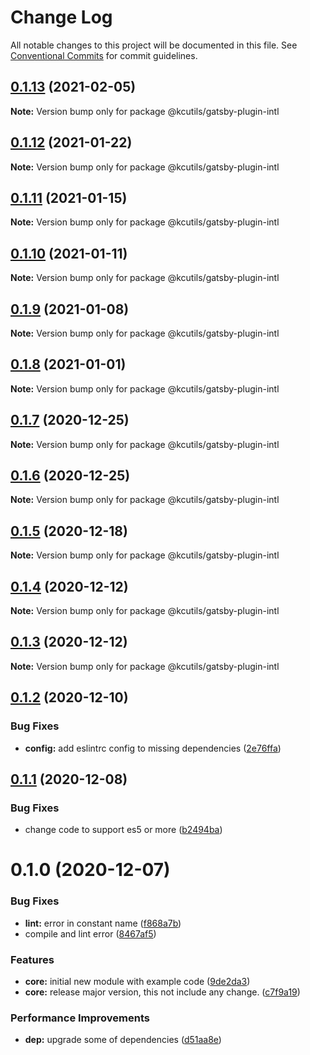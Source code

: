 # Change Log

All notable changes to this project will be documented in this file.
See [Conventional Commits](https://conventionalcommits.org) for commit guidelines.

## [0.1.13](https://github.com/kamontat/kcutils/compare/@kcutils/gatsby-plugin-intl@0.1.12...@kcutils/gatsby-plugin-intl@0.1.13) (2021-02-05)

**Note:** Version bump only for package @kcutils/gatsby-plugin-intl





## [0.1.12](https://github.com/kamontat/kcutils/compare/@kcutils/gatsby-plugin-intl@0.1.11...@kcutils/gatsby-plugin-intl@0.1.12) (2021-01-22)

**Note:** Version bump only for package @kcutils/gatsby-plugin-intl





## [0.1.11](https://github.com/kamontat/kcutils/compare/@kcutils/gatsby-plugin-intl@0.1.10...@kcutils/gatsby-plugin-intl@0.1.11) (2021-01-15)

**Note:** Version bump only for package @kcutils/gatsby-plugin-intl





## [0.1.10](https://github.com/kamontat/kcutils/compare/@kcutils/gatsby-plugin-intl@0.1.9...@kcutils/gatsby-plugin-intl@0.1.10) (2021-01-11)

**Note:** Version bump only for package @kcutils/gatsby-plugin-intl





## [0.1.9](https://github.com/kamontat/kcutils/compare/@kcutils/gatsby-plugin-intl@0.1.8...@kcutils/gatsby-plugin-intl@0.1.9) (2021-01-08)

**Note:** Version bump only for package @kcutils/gatsby-plugin-intl





## [0.1.8](https://github.com/kamontat/kcutils/compare/@kcutils/gatsby-plugin-intl@0.1.7...@kcutils/gatsby-plugin-intl@0.1.8) (2021-01-01)

**Note:** Version bump only for package @kcutils/gatsby-plugin-intl





## [0.1.7](https://github.com/kamontat/kcutils/compare/@kcutils/gatsby-plugin-intl@0.1.6...@kcutils/gatsby-plugin-intl@0.1.7) (2020-12-25)

**Note:** Version bump only for package @kcutils/gatsby-plugin-intl





## [0.1.6](https://github.com/kamontat/kcutils/compare/@kcutils/gatsby-plugin-intl@0.1.5...@kcutils/gatsby-plugin-intl@0.1.6) (2020-12-25)

**Note:** Version bump only for package @kcutils/gatsby-plugin-intl





## [0.1.5](https://github.com/kamontat/kcutils/compare/@kcutils/gatsby-plugin-intl@0.1.4...@kcutils/gatsby-plugin-intl@0.1.5) (2020-12-18)

**Note:** Version bump only for package @kcutils/gatsby-plugin-intl





## [0.1.4](https://github.com/kamontat/kcutils/compare/@kcutils/gatsby-plugin-intl@0.1.3...@kcutils/gatsby-plugin-intl@0.1.4) (2020-12-12)

**Note:** Version bump only for package @kcutils/gatsby-plugin-intl





## [0.1.3](https://github.com/kamontat/kcutils/compare/@kcutils/gatsby-plugin-intl@0.1.2...@kcutils/gatsby-plugin-intl@0.1.3) (2020-12-12)

**Note:** Version bump only for package @kcutils/gatsby-plugin-intl





## [0.1.2](https://github.com/kamontat/kcutils/compare/@kcutils/gatsby-plugin-intl@0.1.1...@kcutils/gatsby-plugin-intl@0.1.2) (2020-12-10)


### Bug Fixes

* **config:** add eslintrc config to missing dependencies ([2e76ffa](https://github.com/kamontat/kcutils/commit/2e76ffa0ef922dbf4bf68fd83bf4339f2b1efd55))





## [0.1.1](https://github.com/kamontat/kcutils/compare/@kcutils/gatsby-plugin-intl@0.1.0...@kcutils/gatsby-plugin-intl@0.1.1) (2020-12-08)


### Bug Fixes

* change code to support es5 or more ([b2494ba](https://github.com/kamontat/kcutils/commit/b2494ba7b070d8bc85a2f5152fe699bfb9163266))





# 0.1.0 (2020-12-07)


### Bug Fixes

* **lint:** error in constant name ([f868a7b](https://github.com/kamontat/kcutils/commit/f868a7b9d0377de9aa200dab35df9c1a65168a46))
* compile and lint error ([8467af5](https://github.com/kamontat/kcutils/commit/8467af50901100a28e749e495187328e5928cfd0))


### Features

* **core:** initial new module with example code ([9de2da3](https://github.com/kamontat/kcutils/commit/9de2da352f1e012d30d7b6fa74880c36c30e1aa2))
* **core:** release major version, this not include any change. ([c7f9a19](https://github.com/kamontat/kcutils/commit/c7f9a19b5a62e786869a7df155ab3b739ee563aa))


### Performance Improvements

* **dep:** upgrade some of dependencies ([d51aa8e](https://github.com/kamontat/kcutils/commit/d51aa8e96ebcf92acc8f888ca0cf7a1ea0876f2e))
